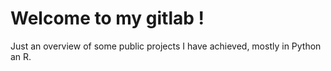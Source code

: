 # Welcome to my gitlab !

Just an overview of some public projects I have achieved, mostly in Python an R.
